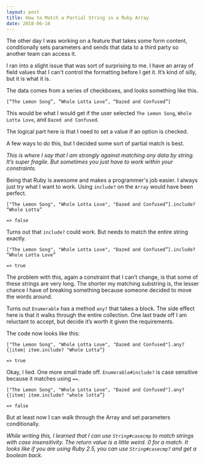 ```yaml
---
layout: post
title: How to Match a Partial String in a Ruby Array
date: 2018-06-16
---
```


The other day I was working on a feature that takes some form content, conditionally sets parameters and sends that data to a third party so another team can access it.

I ran into a slight issue that was sort of surprising to me. I have an array of field values that I can't control the formatting before I get it. It’s kind of silly, but it is what it is.

The data comes from a series of checkboxes, and looks something like this.

    [“The Lemon Song”, “Whole Lotta Love”, “Dazed and Confused”]

<!--more-->

This would be what I would get if the user selected `The Lemon Song`, `Whole Lotta Love`, and `Dazed and Confused`. 

The logical part here is that I need to set a value if an option is checked.

A few ways to do this, but I decided some sort of partial match is best.

_This is where I say that I am strongly against matching any data by string. It’s super fragile. But sometimes you just have to work within your constraints._

Being that Ruby is awesome and makes a programmer's job easier. I always just try what I want to work. Using `include?` on the `Array` would have been perfect.

    ["The Lemon Song", "Whole Lotta Love", "Dazed and Confused”].include? “Whole Lotta”

    => false

Turns out that `include?` could work. But needs to match the entire string exactly.

    ["The Lemon Song", "Whole Lotta Love", "Dazed and Confused”].include? “Whole Lotta Love”

    => true

The problem with this, again a constraint that I can’t change, is that some of these strings are very long. The shorter my matching substring is, the lesser chance I have of breaking something because someone decided to move the words around.

Turns out `Enumerable` has a method `any?` that takes a block. The side effect here is that it walks through the entire collection. One last trade off I am reluctant to accept, but decide it’s worth it given the requirements.

The code now looks like this:

    ["The Lemon Song", "Whole Lotta Love", "Dazed and Confused"].any? {|item| item.include? "Whole Lotta”}

    => true

Okay, I lied. One more small trade off. `Enumerable#include?` is case sensitive because it matches using `==`.

    ["The Lemon Song", "Whole Lotta Love", "Dazed and Confused"].any? {|item| item.include? "whole lotta”}

    => false

But at least now I can walk through the Array and set parameters conditionally. 

_While writing this, I learned that I can use `String#casecmp` to match strings with case insensitivity. The return value is a little weird. 0 for a match. It looks like if you are using Ruby 2.5, you can use `String#casecmp?` and get a boolean back._

